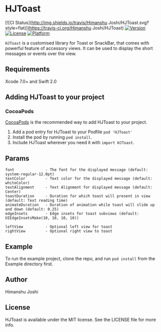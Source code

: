 # HJToast

[![CI Status](http://img.shields.io/travis/Himanshu Joshi/HJToast.svg?style=flat)](https://travis-ci.org/Himanshu Joshi/HJToast)
[![Version](https://img.shields.io/cocoapods/v/HJToast.svg?style=flat)](http://cocoapods.org/pods/HJToast)
[![License](https://img.shields.io/cocoapods/l/HJToast.svg?style=flat)](http://cocoapods.org/pods/HJToast)
[![Platform](https://img.shields.io/cocoapods/p/HJToast.svg?style=flat)](http://cocoapods.org/pods/HJToast)

`HJToast` is a customised library for Toast or SnackBar, that comes with powerful feature of accessory views. It can be used to display the short messages or events over the view.


## Requirements

Xcode 7.0+ and Swift 2.0

## Adding HJToast to your project

### CocoaPods

[CocoaPods](http://cocoapods.org) is the recommended way to add HJToast to your project.

1. Add a pod entry for HJToast to your Podfile `pod 'HJToast'`
2. Install the pod by running `pod install`.
3. Include HJToast wherever you need it with `import HJToast`.


## Params

```
font              - The font for the displayed message (default: system-regular-12.0pt)
textColor         - Text color for the displayed message (default: whiteColor)
textAlignment     - Text Alignment for displayed message (default: Center)
toastDuration     - Duration for which toast will present in view (default: Text reading time)
animateDuration   - Duration of animation while toast will slide up and down (default: 0.25)
edgeInsets        - Edge insets for toast subviews (default: UIEdgeInsetsMake(10, 10, 10, 10))

leftView          - Optional left view for toast
rightView         - Optional right view to toast

```


## Example

To run the example project, clone the repo, and run `pod install` from the Example directory first.

## Author

Himanshu Joshi

## License

HJToast is available under the MIT license. See the LICENSE file for more info.
